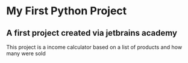 # My First Python Project
## A first project created via jetbrains academy

This project is a income calculator based on a list of products and how many were sold
